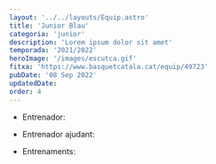```yaml
---
layout: '../../layouts/Equip.astro'
title: 'Junior Blau'
categoria: 'junior'
description: 'Lorem ipsum dolor sit amet'
temporada: '2021/2022'
heroImage: '/images/escutca.gif'
fitxa: 'https://www.basquetcatala.cat/equip/49723'
pubDate: '08 Sep 2022'
updatedDate:
order: 4
---
```


- Entrenador:

- Entrenador ajudant:

- Entrenaments:
